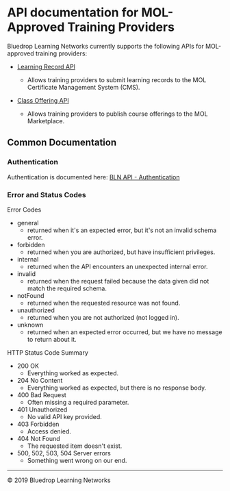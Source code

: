 # API documentation for MOL-Approved Training Providers

Bluedrop Learning Networks currently supports the following APIs for MOL-approved training providers:

 - [Learning Record API](./learning-record-api)
	 - Allows training providers to submit learning records to the MOL Certificate Management System (CMS).

 - [Class Offering API](./class-offering-api)
	 - Allows training providers to publish course offerings to the MOL Marketplace.

## Common Documentation

### Authentication

Authentication is documented here: 
[BLN API - Authentication](https://bluedrop360apiv2network.docs.apiary.io/#introduction/authentication)

### Error and Status Codes

Error Codes

- general 
	- returned when it's an expected error, but it's not an invalid schema error.
- forbidden
	- returned when you are authorized, but have insufficient privileges.
- internal 
	- returned when the API encounters an unexpected internal error.
- invalid
	-	returned when the request failed because the data given did not match the required schema.
- notFound
	- returned when the requested resource was not found.
- unauthorized
	- returned when you are not authorized (not logged in).
- unknown
	- returned when an expected error occurred, but we have no message to return about it.

HTTP Status Code Summary

- 200 OK
	- Everything worked as expected.
- 204 No Content
	- Everything worked as expected, but there is no response body.
- 400 Bad Request
	- Often missing a required parameter.
- 401 Unauthorized  
	- No valid API key provided.
- 403 Forbidden  
	- Access denied.
- 404 Not Found  
	- The requested item doesn't exist.
- 500, 502, 503, 504 Server errors
	- Something went wrong on our end.

---
&copy; 2019 Bluedrop Learning Networks

